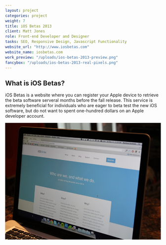 ```yaml
---
layout: project
categories: project
weight: 7
title: iOS Betas 2013
client: Matt Jones
role: Front-end Developer and Designer
tasks: SEO, Responsive Design, Javascript Functionality
website_url: "http://www.iosbetas.com"
website_name: iosbetas.com
work_preview: "/uploads/ios-betas-2013-preview.png"
fancybox: "/uploads/ios-betas-2013-real-pixels.png"
---
```


## What is iOS Betas?

iOS Betas is a website where you can register your Apple device to retrieve the beta software serveral months before the fall release.  This service is extremely beneficial for individuals who are eager to beta test the new iOS software, but do not want to spent one-hundred dollars on an Apple developer account. 

![](/uploads/ios-betas-2013-about-preview.png)

